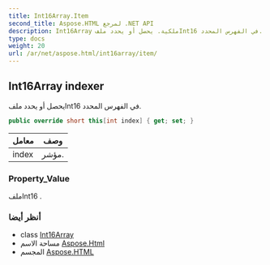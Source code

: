 ```yaml
---
title: Int16Array.Item
second_title: Aspose.HTML لمرجع .NET API
description: Int16Array ملكية. يحصل أو يحدد ملفInt16 في الفهرس المحدد.
type: docs
weight: 20
url: /ar/net/aspose.html/int16array/item/
---
```

## Int16Array indexer

يحصل أو يحدد ملفInt16 في الفهرس المحدد.

```csharp
public override short this[int index] { get; set; }
```

| معامل | وصف |
| --- | --- |
| index | مؤشر. |

### Property_Value

ملفInt16 .

### أنظر أيضا

* class [Int16Array](../)
* مساحة الاسم [Aspose.Html](../../int16array/)
* المجسم [Aspose.HTML](../../../)


